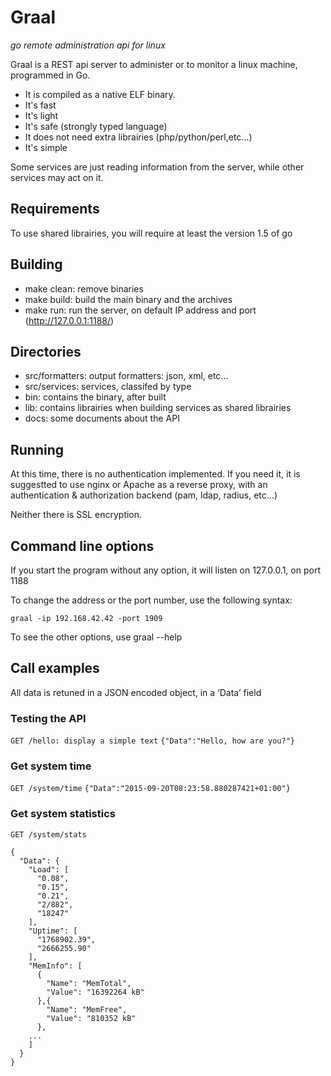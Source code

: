 # Graal
_go remote administration api for linux_

Graal is a REST api server to administer or to monitor a linux machine, programmed in Go.

- It is compiled as a native ELF binary.
- It's fast
- It's light
- It's safe (strongly typed language)
- It does not need extra librairies (php/python/perl,etc...)
- It's simple

Some services are just reading information from the server, while other services may act on it.

## Requirements
To use shared librairies, you will require at least the version 1.5 of go

## Building
- make clean: remove binaries
- make build: build the main binary and the archives
- make run: run the server, on default IP address and port (http://127.0.0.1:1188/)

## Directories
- src/formatters: output formatters: json, xml, etc...
- src/services: services, classifed by type
- bin: contains the binary, after built
- lib: contains librairies when building services as shared librairies
- docs: some documents about the API

## Running
At this time, there is no authentication implemented.
If you need it, it is suggestted to use nginx or Apache as a reverse proxy,
with an authentication & authorization backend (pam, ldap, radius, etc…)

Neither there is SSL encryption.

## Command line options
If you start the program without any option, it will listen on 127.0.0.1, on port 1188

To change the address or the port number, use the following syntax:

`graal -ip 192.168.42.42 -port 1909`

To see the other options, use graal --help

## Call examples
All data is retuned in a JSON encoded object, in a ‘Data’ field

### Testing the API
`GET /hello: display a simple text`
`{"Data":"Hello, how are you?"}`

### Get system time
`GET /system/time`
`{"Data":"2015-09-20T08:23:58.880287421+01:00"}`

### Get system statistics
`GET /system/stats`

```
{
  "Data": {
    "Load": [
      "0.08",
      "0.15",
      "0.21",
      "2/882",
      "18247"
    ],
    "Uptime": [
      "1768902.39",
      "2666255.90"
    ],
    "MemInfo": [
      {
        "Name": "MemTotal",
        "Value": "16392264 kB"
      },{
        "Name": "MemFree",
        "Value": "810352 kB"
      },
    ...
    ]
  }
}

```

